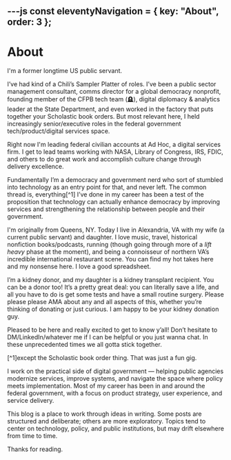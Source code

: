 ---js
const eleventyNavigation = {
	key: "About",
	order: 3
};
---
# About


I'm a former longtime US public servant.


I’ve had kind of a Chili’s Sampler Platter of roles. I’ve been a public sector management consultant, comms director for a global democracy nonprofit, founding member of the CFPB tech team (🪦), digital diplomacy & analytics leader at the State Department, and even worked in the factory that puts together your Scholastic book orders. But most relevant here, I held increasingly senior/executive roles in the federal government tech/product/digital services space. 

Right now I'm leading federal civilian accounts at Ad Hoc, a digital services firm. I get to lead teams working with NASA, Library of Congress, IRS, FDIC, and others to do great work and accomplish culture change through delivery excellence.

Fundamentally I’m a democracy and government nerd who sort of stumbled into technology as an entry point for that, and never left. The common thread is, everything[^1] I’ve done in my career has been a test of the proposition that technology can actually enhance democracy by improving services and strengthening the relationship between people and their government.

I'm originally from Queens, NY. Today I live in Alexandria, VA with my wife (a current public servant) and daughter. I love music, travel, historical nonfiction books/podcasts, running (though going through more of a _lift heavy_ phase at the moment), and being a connoisseur of northern VA’s incredible international restaurant scene. You can find my hot takes here and my nonsense here. I love a good spreadsheet.

I’m a kidney donor, and my daughter is a kidney transplant recipient. You can be a donor too! It’s a pretty great deal: you can literally save a life, and all you have to do is get some tests and have a small routine surgery. Please please please AMA about any and all aspects of this, whether you’re thinking of donating or just curious. I am happy to be your kidney donation guy.

Pleased to be here and really excited to get to know y’all! Don’t hesitate to DM/LinkedIn/whatever me if I can be helpful or you just wanna chat. In these unprecedented times we all gotta stick together.

[^1]except the Scholastic book order thing. That was just a fun gig. 



I work on the practical side of digital government — helping public agencies modernize services, improve systems, and navigate the space where policy meets implementation. Most of my career has been in and around the federal government, with a focus on product strategy, user experience, and service delivery.

This blog is a place to work through ideas in writing. Some posts are structured and deliberate; others are more exploratory. Topics tend to center on technology, policy, and public institutions, but may drift elsewhere from time to time.

Thanks for reading.
